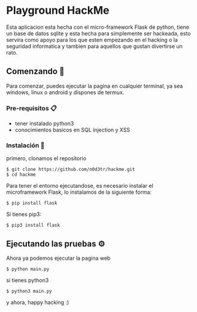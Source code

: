 # Playground HackMe

Esta aplicacion esta hecha con el micro-framework Flask de python, tiene un base de datos sqlite y esta hecha para simplemente ser hackeada, esto servira como apoyo para los que esten empezando en el hacking o la seguridad informatica y tambien para aquellos que gustan divertirse un rato.

## Comenzando 🚀

Para comenzar, puedes ejecutar la pagina en cualquier terminal, ya sea windows, linux o android y dispones de termux. 

### Pre-requisitos 📋

* tener instalado python3  
* conocimientos basicos en SQL injection y XSS

### Instalación 🔧

primero, clonamos el repositorio

```
$ git clone https://github.com/n0d3tr/hackme.git
$ cd hackme
```
Para tener el entorno ejecutandose, es necesario instalar el microframework Flask, lo instalamos de la siguiente forma:

```
$ pip install flask 
```

Si tienes pip3:

```
$ pip3 install flask
```

## Ejecutando las pruebas ⚙️

Ahora ya podemos ejecutar la pagina web

```
$ python main.py
```

si tienes python3

```
$ python3 main.py
```

y ahora, happy hacking :)

